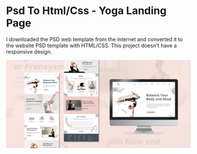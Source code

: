 # Psd To Html/Css - Yoga Landing Page

I downloaded the PSD web template from the internet and converted it to the website PSD template with HTML/CSS. This project doesn't have a responsive design.

<img src="https://raw.githubusercontent.com/kazimincebay/Psd-To-Html-Css---Yoga-Landing-Page/main/yoga-landing-page.jpg" alt="yoga-landing-page"/>

